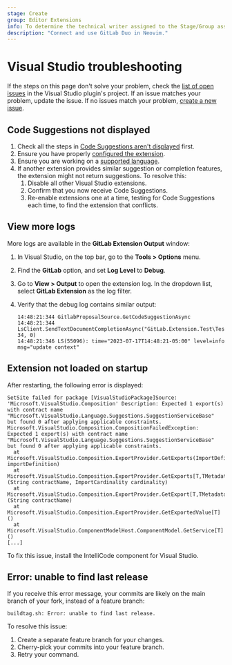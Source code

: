 ```yaml
---
stage: Create
group: Editor Extensions
info: To determine the technical writer assigned to the Stage/Group associated with this page, see https://handbook.gitlab.com/handbook/product/ux/technical-writing/#assignments
description: "Connect and use GitLab Duo in Neovim."
---
```


# Visual Studio troubleshooting

If the steps on this page don't solve your problem, check the
[list of open issues](https://gitlab.com/gitlab-org/editor-extensions/gitlab-visual-studio-extension/-/issues/?sort=created_date&state=opened&first_page_size=100)
in the Visual Studio plugin's project. If an issue matches your problem, update the issue.
If no issues match your problem, [create a new issue](https://gitlab.com/gitlab-org/editor-extensions/gitlab-visual-studio-extension/-/issues/new).

## Code Suggestions not displayed

1. Check all the steps in [Code Suggestions aren't displayed](../../user/project/repository/code_suggestions/troubleshooting.md#suggestions-not-displayed-in-microsoft-visual-studio) first.
1. Ensure you have properly [configured the extension](index.md#configure-the-extension).
1. Ensure you are working on a [supported language](../../user/project/repository/code_suggestions/supported_extensions.md#supported-languages).
1. If another extension provides similar suggestion or completion features, the extension might not return suggestions. To resolve this:
   1. Disable all other Visual Studio extensions.
   1. Confirm that you now receive Code Suggestions.
   1. Re-enable extensions one at a time, testing for Code Suggestions each time, to find the extension that conflicts.

## View more logs

More logs are available in the **GitLab Extension Output** window:

1. In Visual Studio, on the top bar, go to the **Tools > Options** menu.
1. Find the **GitLab** option, and set **Log Level** to **Debug**.
1. Go to **View > Output** to open the extension log. In the dropdown list, select **GitLab Extension** as the log filter.
1. Verify that the debug log contains similar output:

   ```shell
   14:48:21:344 GitlabProposalSource.GetCodeSuggestionAsync
   14:48:21:344 LsClient.SendTextDocumentCompletionAsync("GitLab.Extension.Test\TestData.cs", 34, 0)
   14:48:21:346 LS(55096): time="2023-07-17T14:48:21-05:00" level=info msg="update context"
   ```

## Extension not loaded on startup

After restarting, the following error is displayed:

```plaintext
SetSite failed for package [VisualStudioPackage]Source: 'Microsoft.VisualStudio.Composition' Description: Expected 1 export(s) with contract name "Microsoft.VisualStudio.Language.Suggestions.SuggestionServiceBase" but found 0 after applying applicable constraints.
Microsoft.VisualStudio.Composition.CompositionFailedException: Expected 1 export(s) with contract name "Microsoft.VisualStudio.Language.Suggestions.SuggestionServiceBase" but found 0 after applying applicable constraints.
  at Microsoft.VisualStudio.Composition.ExportProvider.GetExports(ImportDefinition importDefinition)
  at Microsoft.VisualStudio.Composition.ExportProvider.GetExports[T,TMetadataView](String contractName, ImportCardinality cardinality)
  at Microsoft.VisualStudio.Composition.ExportProvider.GetExport[T,TMetadataView](String contractName)
  at Microsoft.VisualStudio.Composition.ExportProvider.GetExportedValue[T]()
  at Microsoft.VisualStudio.ComponentModelHost.ComponentModel.GetService[T]()
[...]
```

To fix this issue, install the IntelliCode component for Visual Studio.

## Error: unable to find last release

If you receive this error message, your commits are likely on the main branch of
your fork, instead of a feature branch:

```plaintext
buildtag.sh: Error: unable to find last release.
```

To resolve this issue:

1. Create a separate feature branch for your changes.
1. Cherry-pick your commits into your feature branch.
1. Retry your command.
